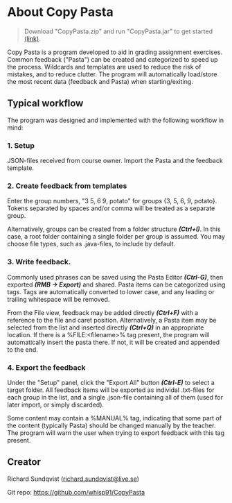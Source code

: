 # About Copy Pasta

>Download "CopyPasta.zip" and run "CopyPasta.jar" to get started  [(link)](https://github.com/whisp91/CopyPasta/raw/master/CopyPasta.zip).

Copy Pasta is a program developed to aid in grading assignment exercises. Common feedback ("Pasta") can be created and categorized to speed up the process. Wildcards and templates are used to reduce the risk of mistakes, and to reduce clutter. The program will automatically load/store the most recent data (feedback and Pasta) when starting/exiting.

 
## Typical workflow

The program was designed and implemented with the following workflow in mind:

### 1. Setup

JSON-files received from course owner. Import the Pasta and the feedback template.

### 2. Create feedback from templates

Enter the group numbers, "3 5, 6  9, potato" for groups {3, 5, 6, 9, potato}. Tokens separated by spaces and/or comma will be treated as a separate group.

Alternatively, groups can be created from a folder structure ***(Ctrl+I)***. In this case, a root folder containing a single folder per group is assumed. You may choose file types, such as .java-files, to include by default.

### 3. Write feedback.  

Commonly used phrases can be saved using the Pasta Editor ***(Ctrl-G)***, then exported ***(RMB -> Export)*** and shared. Pasta items can be categorized using tags. Tags are automatically converted to lower case, and any leading or trailing whitespace will be removed.

From the File view, feedback may be added directly ***(Ctrl+F)*** with a reference to the file and caret position. Alternatively, a Pasta item may be selected from the list and inserted directly ***(Ctrl+Q)*** in an appropriate location.  If there is a %FILE:\<filename\>% tag present, the program will automatically insert the pasta there. If not, it will be created and appended to the end.

### 4. Export the feedback

Under the "Setup" panel, click the "Export All" button ***(Ctrl-E)*** to select a target folder. All feedback items will be exported as individal .txt-files for each group in the list, and a single .json-file containing all of them (used for later import, or simply discarded).

Some content may contain a %MANUAL% tag, indicating that some part of the content (typically Pasta) should be changed manually by the teacher. The program will warn the user when trying to export feedback with this tag present.
 
## Creator

Richard Sundqvist (richard.sundqvist@live.se)

Git repo: https://github.com/whisp91/CopyPasta
